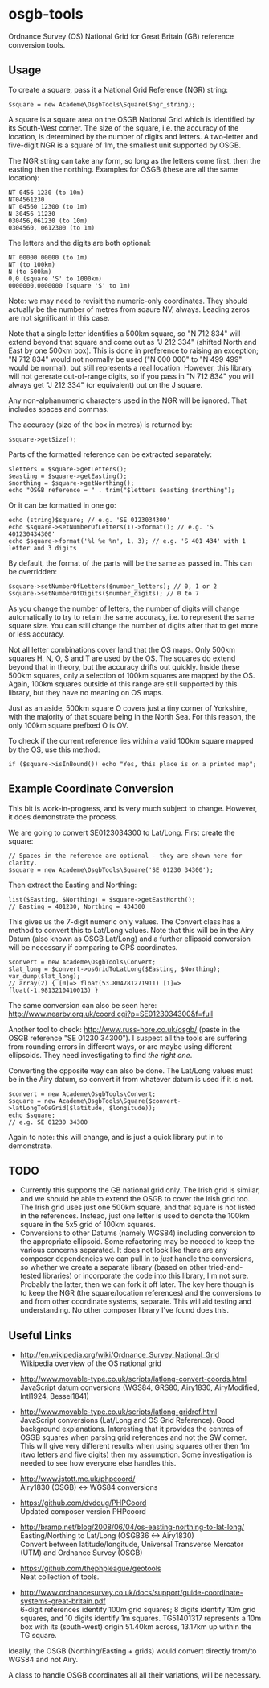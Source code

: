 osgb-tools
==========

Ordnance Survey (OS) National Grid for Great Britain (GB) reference conversion tools.

Usage
-----

To create a square, pass it a National Grid Reference (NGR) string:

    $square = new Academe\OsgbTools\Square($ngr_string);

A square is a square area on the OSGB National Grid which is identified by its South-West corner. The size of the
square, i.e. the accuracy of the location, is determined by the number of digits and letters. A two-letter
and five-digit NGR is a square of 1m, the smallest unit supported by OSGB.

The NGR string can take any form, so long as the letters come first, then the easting then the northing.
Examples for OSGB (these are all the same location):

    NT 0456 1230 (to 10m)
    NT04561230
    NT 04560 12300 (to 1m)
    N 30456 11230
    030456,061230 (to 10m)
    0304560, 0612300 (to 1m)

The letters and the digits are both optional:

    NT 00000 00000 (to 1m)
    NT (to 100km)
    N (to 500km)
    0,0 (square 'S' to 1000km)
    0000000,0000000 (square 'S' to 1m)
    
Note: we may need to revisit the numeric-only coordinates. They should actually be the number of metres
from sqaure NV, always. Leading zeros are not significant in this case.

Note that a single letter identifies a 500km square, so "N 712 834" will extend beyond that square and
come out as "J 212 334" (shifted North and East by one 500km box). This is done in preference to
raising an exception; "N 712 834" would not normally be used ("N 000 000" to "N 499 499" would be normal),
but still represents a real location. However, this library will not gererate out-of-range digits, so if
you pass in "N 712 834" you will always get "J 212 334" (or equivalent) out on the J square.

Any non-alphanumeric characters used in the NGR will be ignored. That includes spaces and commas.

The accuracy (size of the box in metres) is returned by:

    $square->getSize();
    
Parts of the formatted reference can be extracted separately:

    $letters = $square->getLetters();
    $easting = $square->getEasting();
    $northing = $square->getNorthing();
    echo "OSGB reference = " . trim("$letters $easting $northing");
    
Or it can be formatted in one go:

    echo (string)$square; // e.g. 'SE 0123034300'
    echo $square->setNumberOfLetters(1)->format(); // e.g. 'S 401230434300'
    echo $square->format('%l %e %n', 1, 3); // e.g. 'S 401 434' with 1 letter and 3 digits

By default, the format of the parts will be the same as passed in. This can be overridden:

    $square->setNumberOfLetters($number_letters); // 0, 1 or 2
    $square->setNumberOfDigits($number_digits); // 0 to 7

As you change the number of letters, the number of digits will change automatically to try to
retain the same accuracy, i.e. to represent the same square size. You can still change the
number of digits after that to get more or less accuracy.

Not all letter combinations cover land that the OS maps. Only 500km squares H, N, O, S and T
are used by the OS. The squares do extend beyond that in theory, but the accuracy drifts out quickly.
Inside these 500km squares, only a selection of 100km squares are mapped by the OS. Again, 100km
squares outside of this range are still supported by this library, but they have no meaning on
OS maps.

Just as an aside, 500km square O covers just a tiny corner of Yorkshire, with the majority
of that square being in the North Sea. For this reason, the only 100km square prefixed O is
OV.

To check if the current reference lies within a valid 100km square mapped by the OS, use this
method:

    if ($square->isInBound()) echo "Yes, this place is on a printed map";

Example Coordinate Conversion
-----------------------------

This bit is work-in-progress, and is very much subject to change. However, it does demonstrate the process.

We are going to convert SE0123034300 to Lat/Long. First create the square:

    // Spaces in the reference are optional - they are shown here for clarity.
    $square = new Academe\OsgbTools\Square('SE 01230 34300');
    
Then extract the Easting and Northing:

    list($Easting, $Northing) = $square->getEastNorth();
    // Easting = 401230, Northing = 434300
    
This gives us the 7-digit numeric only values. The Convert class has a method to convert this to Lat/Long
values. Note that this will be in the Airy Datum (also known as OSGB Lat/Long) and a further ellipsoid
conversion will be necessary if comparing to GPS coordinates.

    $convert = new Academe\OsgbTools\Convert;
    $lat_long = $convert->osGridToLatLong($Easting, $Northing);
    var_dump($lat_long);
    // array(2) { [0]=> float(53.804781271911) [1]=> float(-1.9813210410013) }
    
The same conversion can also be seen here: http://www.nearby.org.uk/coord.cgi?p=SE0123034300&f=full

Another tool to check: http://www.russ-hore.co.uk/osgb/ (paste in the OSGB reference "SE 01230 34300"). I suspect all the tools are suffering from rounding errors in different ways, or are maybe using different ellipsoids. They need
investigating to find *the right one*.

Converting the opposite way can also be done. The Lat/Long values must be in the Airy datum, so convert
it from whatever datum is used if it is not.

    $convert = new Academe\OsgbTools\Convert;
    $square = new Academe\OsgbTools\Square($convert->latLongToOsGrid($latitude, $longitude));
    echo $square;
    // e.g. SE 01230 34300

Again to note: this will change, and is just a quick library put in to demonstrate.

TODO
----

* Currently this supports the GB national grid only. The Irish grid is similar, and we should be
  able to extend the OSGB to cover the Irish grid too. The Irish grid uses just one 500km square,
  and that square is not listed in the references. Instead, just one letter is used to denote the
  100km square in the 5x5 grid of 100km squares.
* Conversions to other Datums (namely WGS84) including conversion to the appropriate ellipsoid.
  Some refactoring may be needed to keep the various concerns separated. It does not look like there
  are any composer dependencies we can pull in to *just* handle the conversions, so whether we
  create a separate library (based on other tried-and-tested libraries) or incorporate the code into
  this library, I'm not sure. Probably the latter, then we can fork it off later. The key here
  though is to keep the NGR (the square/location references) and the conversions to and from other
  coordinate systems, separate. This will aid testing and understanding.
  No other composer library I've found does this.

Useful Links
------------

* http://en.wikipedia.org/wiki/Ordnance_Survey_National_Grid  
  Wikipedia overview of the OS national grid

* http://www.movable-type.co.uk/scripts/latlong-convert-coords.html  
  JavaScript datum conversions (WGS84, GRS80, Airy1830, AiryModified, Intl1924, Bessel1841)

* http://www.movable-type.co.uk/scripts/latlong-gridref.html  
  JavaScript conversions (Lat/Long and OS Grid Reference). Good background explanations. Interesting that it
  provides the centres of OSGB squares when parsing grid references and not the SW corner. This will give
  very different results when using squares other then 1m (two letters and five digits) then my assumption.
  Some investigation is needed to see how everyone else handles this.

* http://www.jstott.me.uk/phpcoord/  
  Airy1830 (OSGB) <-> WGS84 conversions

* https://github.com/dvdoug/PHPCoord  
  Updated composer version PHPcoord

* http://bramp.net/blog/2008/06/04/os-easting-northing-to-lat-long/  
  Easting/Northing to Lat/Long (OSGB36 <-> Airy1830)  
  Convert between latitude/longitude, Universal Transverse Mercator (UTM)
  and Ordnance Survey (OSGB)

* https://github.com/thephpleague/geotools  
  Neat collection of tools.

* http://www.ordnancesurvey.co.uk/docs/support/guide-coordinate-systems-great-britain.pdf  
  6-digit references identify 100m grid squares;
  8 digits identify 10m grid squares, and 10 digits identify 1m squares.
  TG51401317 represents a 10m box with its (south-west) origin 51.40km across,
  13.17km up within the TG square.

Ideally, the OSGB (Northing/Easting + grids) would convert directly from/to WGS84 and not Airy.

A class to handle OSGB coordinates all all their variations, will be necessary.

